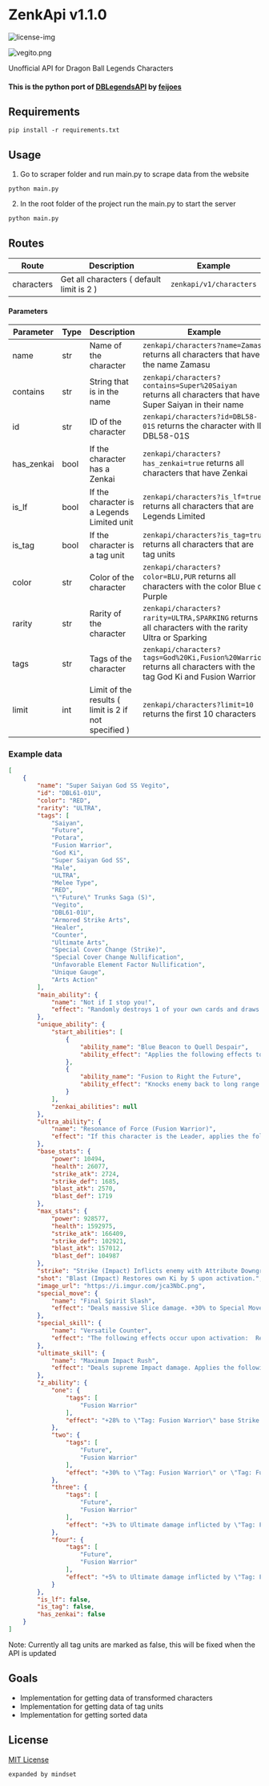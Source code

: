 [license-img]: https://img.shields.io/badge/License-MIT-white.svg
# ZenkApi v1.1.0
![license-img][]

![vegito.png](assets/vegito.png)

Unofficial API for Dragon Ball Legends Characters

#### This is the python port of [DBLegendsAPI](https://github.com/feijoes/DBlegendsAPI) by [feijoes](https://github.com/feijoes)

## Requirements

```shell
pip install -r requirements.txt
```

## Usage

1. Go to scraper folder and run main.py to scrape data from the website

```shell
python main.py
```

2. In the root folder of the project run the main.py to start the server

```shell
python main.py
```

## Routes

Route | Description | Example
------|-------------|--------
characters | Get all characters ( default limit is 2 ) | ```zenkapi/v1/characters```

#### Parameters

| Parameter | Type | Description | Example 
| --------- | ---- | ----------- | ------- 
| name | str | Name of the character | ```zenkapi/characters?name=Zamasu``` returns all characters that have the name Zamasu
| contains | str | String that is in the name | ```zenkapi/characters?contains=Super%20Saiyan``` returns all characters that have Super Saiyan in their name
| id | str | ID of the character | ```zenkapi/characters?id=DBL58-01S``` returns the character with ID DBL58-01S
| has_zenkai | bool | If the character has a Zenkai | ```zenkapi/characters?has_zenkai=true``` returns all characters that have Zenkai
| is_lf | bool | If the character is a Legends Limited unit | ```zenkapi/characters?is_lf=true``` returns all characters that are Legends Limited
| is_tag | bool | If the character is a tag unit | ```zenkapi/characters?is_tag=true``` returns all characters that are tag units
| color | str | Color of the character | ```zenkapi/characters?color=BLU,PUR``` returns all characters with the color Blue or Purple
| rarity | str | Rarity of the character | ```zenkapi/characters?rarity=ULTRA,SPARKING``` returns all characters with the rarity Ultra or Sparking
| tags | str | Tags of the character | ```zenkapi/characters?tags=God%20Ki,Fusion%20Warrior``` returns all characters with the tag God Ki and Fusion Warrior
| limit | int | Limit of the results ( limit is 2 if not specified ) | ```zenkapi/characters?limit=10``` returns the first 10 characters

### Example data

```json
[
    {
        "name": "Super Saiyan God SS Vegito",
        "id": "DBL61-01U",
        "color": "RED",
        "rarity": "ULTRA",
        "tags": [
            "Saiyan",
            "Future",
            "Potara",
            "Fusion Warrior",
            "God Ki",
            "Super Saiyan God SS",
            "Male",
            "ULTRA",
            "Melee Type",
            "RED",
            "\"Future\" Trunks Saga (S)",
            "Vegito",
            "DBL61-01U",
            "Armored Strike Arts",
            "Healer",
            "Counter",
            "Ultimate Arts",
            "Special Cover Change (Strike)",
            "Special Cover Change Nullification",
            "Unfavorable Element Factor Nullification",
            "Unique Gauge",
            "Arts Action"
        ],
        "main_ability": {
            "name": "Not if I stop you!",
            "effect": "Randomly destroys 1 of your own cards and draws the Ultimate Arts Card \"Maximum Impact Rush\" next. Restores own health by 30% and Ki by 50. Cancels own Attribute Downgrades and Abnormal Conditions. Applies Attribute Upgrade \"-50% to enemy's 'Sustained Damage CUT' effects\" to self for 15 timer counts.  Requirements: 20 timer counts must elapse."
        },
        "unique_ability": {
            "start_abilities": [
                {
                    "ability_name": "Blue Beacon to Quell Despair",
                    "ability_effect": "Applies the following effects to self when battle starts:  +150% to damage inflicted (cannot be cancelled). +30% to Strike damage inflicted (cannot be cancelled). Reduces damage received by 70% (cannot be cancelled). Increases Arts Card Draw Speed by 1 level (cannot be cancelled). Increases Arts Card Draw Speed by 1 level for 30 timer counts. -5 to Arts costs (cannot be cancelled). Applies Buff Effect \"Nullifies enemy's 'Reduce Dragon Balls' effects\" for 60 timer counts (cannot be cancelled). Applies Buff Effect \"Nullifies enemy's 'Destroy Card' effects\" for 30 timer counts.  The following effects occur when this character enters the battlefield:  Draw a Strike Arts Card next. +20% to own Ki Recovery for 15 timer counts. Applies Buff Effect \"Nullifies enemy's special actions that activate when changing cover\" to self for 5 timer counts. Seals enemy's Rising Rush for 5 timer counts. Reduces enemy Vanishing Gauge to 0% (activates once).  Also cancels allies' Attribute Downgrades and Abnormal Conditions if there are 3 enemy battle members remaining.  The following effects occur every time when faced with an enemy:  Restores own Ki by 30. Inflicts enemy with Attribute Downgrade \"-15% to Critical Rate\" for 15 timer counts. Seals enemy's Special Move Arts. The sealed Arts cannot be used for 3 timer counts.  Applies the following effects to self if own remaining health is 50% or below after being hit by an enemy's Arts attack while this character is on the battlefield (activates once):  Restores health by 30%. Nullifies unfavorable Element factors for damage sustained for 30 timer counts. Increases Dragon Balls by 1. Cancels Attribute Downgrades and Abnormal Conditions."
                },
                {
                    "ability_name": "Fusion to Right the Future",
                    "ability_effect": "Knocks enemy back to long range if a cover change is performed against their Strike Arts attack (activates during assists).  [Comboable Arts] Special Move Arts  Charges own Unique Gauge every time this character uses an Arts Card while they are on the battlefield. Once the Unique Gauge is full, it resets to zero and applies the following effects to self:  Draw a Strike Arts Card next. Restores health by 10% and Ki by 50. +30% to damage inflicted for 15 timer counts (cannot be cancelled). +40% to Ki Recovery for 15 timer counts (cannot be cancelled). Applies Buff Effect \"Nullifies enemy's special actions that activate when changing cover\" for 5 timer counts.  Applies the following effects to self when this character activates Rising Rush:  Increases Dragon Balls by 1. +40% to Ki Recovery (cannot be cancelled). Nullifies unfavorable Element factors for 10 timer counts (cannot be cancelled). Nullifies enemy's \"Restores health when it reaches 0\" effects when this character attacks for 3 timer counts.  The following effects occur when this character defeats an enemy:  Restores own Vanishing Gauge by 100%. Restores ally health by 10%."
                }
            ],
            "zenkai_abilities": null
        },
        "ultra_ability": {
            "name": "Resonance of Force (Fusion Warrior)",
            "effect": "If this character is the Leader, applies the following effects to self when battle starts:  +30% to damage inflicted (cannot be cancelled). +30% to Ki Recovery (cannot be cancelled).  If this character is not the Leader, applies the following effects to self per \"Tag: Fusion Warrior\" battle/support member when battle starts:  +5% to damage inflicted (cannot be cancelled). +5% to Ki Recovery (cannot be cancelled).  *Up to 3 support members will be counted."
        },
        "base_stats": {
            "power": 10494,
            "health": 26077,
            "strike_atk": 2724,
            "strike_def": 1685,
            "blast_atk": 2570,
            "blast_def": 1719
        },
        "max_stats": {
            "power": 928577,
            "health": 1592975,
            "strike_atk": 166409,
            "strike_def": 102921,
            "blast_atk": 157012,
            "blast_def": 104987
        },
        "strike": "Strike (Impact) Inflicts enemy with Attribute Downgrade \"+10% to Damage Received\" for 15 timer counts on hit. *Blast Armor when charging forward.",
        "shot": "Blast (Impact) Restores own Ki by 5 upon activation.",
        "image_url": "https://i.imgur.com/jca3NbC.png",
        "special_move": {
            "name": "Final Spirit Slash",
            "effect": "Deals massive Slice damage. +30% to Special Move damage inflicted for 3 timer counts upon activation. 100% chance to inflict Extreme Bleed on hit.  *Blast Armor when charging forward."
        },
        "special_skill": {
            "name": "Versatile Counter",
            "effect": "The following effects occur upon activation:  Restores own health by 15%. Nullifies own unfavorable Element factors for 10 timer counts (cannot be cancelled). Seals enemy's Rising Rush for 5 timer counts.  Counter will activate upon enemy's Tap Actions, Strike Arts, or Blast Arts while in fighting pose. The following effects occur when counter activates:  Randomly destroys 1 of your own cards and draws a Special Move Arts Card next (activates once). Restores own Ki by 50. Inflicts enemy with Attribute Downgrade \"-100% to Health Restoration\" for 10 timer counts.  [Comboable Arts] Special Move Arts Ultimate Arts"
        },
        "ultimate_skill": {
            "name": "Maximum Impact Rush",
            "effect": "Deals supreme Impact damage. Applies the following effects to self upon activation:  +20% to Ultimate damage inflicted for 3 timer counts. Nullifies enemy's \"Restores health when it reaches 0\" effects when this character attacks for 3 timer counts.  A portion of the damage inflicted will also be dealt to enemy members on standby on hit (this cannot cause them to be defeated).  Activates an Arts Action on hit. The following effects occur if the button is pressed enough times during the time limit:  Increases damage. Destroys all of your enemy's cards.  *Blast Armor when charging forward."
        },
        "z_ability": {
            "one": {
                "tags": [
                    "Fusion Warrior"
                ],
                "effect": "+28% to \"Tag: Fusion Warrior\" base Strike Attack & Defense during battle."
            },
            "two": {
                "tags": [
                    "Future",
                    "Fusion Warrior"
                ],
                "effect": "+30% to \"Tag: Fusion Warrior\" or \"Tag: Future\" base Strike Attack & Defense during battle."
            },
            "three": {
                "tags": [
                    "Future",
                    "Fusion Warrior"
                ],
                "effect": "+3% to Ultimate damage inflicted by \"Tag: Fusion Warrior\" and +38% to \"Tag: Fusion Warrior\" or \"Tag: Future\" base Strike Attack & Defense during battle."
            },
            "four": {
                "tags": [
                    "Future",
                    "Fusion Warrior"
                ],
                "effect": "+5% to Ultimate damage inflicted by \"Tag: Fusion Warrior\" and +42% to \"Tag: Fusion Warrior\" or \"Tag: Future\" base Strike Attack & Defense during battle."
            }
        },
        "is_lf": false,
        "is_tag": false,
        "has_zenkai": false
    }
]
```

Note: Currently all tag units are marked as false, this will be fixed when the API is updated

## Goals
- Implementation for getting data of transformed characters
- Implementation for getting data of tag units
- Implementation for getting sorted data

## License

[MIT License](LICENSE)

```bash
expanded by mindset
```
